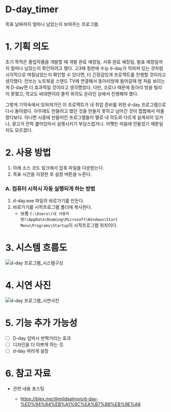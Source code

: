 # D-day_timer
목표 날짜까지 얼마나 남았는지 보여주는 프로그램.

# 1. 기획 의도

초기 목적은 졸업작품을 개발할 때 개발 완료 예정일, 서류 완료 예정일, 발표 예정일까지 얼마나 남았는지 확인하려고 했다. 고3때 칠판에 수능 d-day가 적혀져 있는 것처럼 시각적으로 며칠남았는지 확인할 수 있다면, 더 긴장감있게 프로젝트를 진행할 것이라고 생각했다. 안쓰는 노트북을 스탠드 TV에 연결해서 동아리방에 들어갈때 맨 처음 보이는게 D-day면 더 효과적일 것이라고 생각했었다. 다만, 코로나 때문에 동아리 방을 빌리지 못했고, 학교도 비대면이라 졸작 회의도 온라인 상에서 진행해야 했다. 

그렇게 기억속에서 잊혀져가던 이 프로젝트가 내 취업 준비를 위한 d-day 프로그램으로 다시 돌아왔다. 아무래도 만들려고 했던 것을 만들지 못하고 넘어간 것이 찝찝해서 떠올랐다보다. 아니면 시중에 만들어진 프로그램들이 별로 내 의도와 다르게 설계되어 있거나, 광고가 잔뜩 붙어있어서 실행시키기 부담스럽거나. 어쨋든 마음에 안들었기 때문일지도 모르겠다.

# 2. 사용 방법

1. 아래 소스 코드 링크에서 압축 파일을 다운받는다.
2. 목표 시간을 지정한 후 설정 버튼을 누른다.

### A. 컴퓨터 시작시 자동 실행되게 하는 방법

1. d-day.exe 파일의 바로가기를 만든다.
2. 바로가기를 시작프로그램 폴더에 복사한다.
	- 보통 `C:\Users\(내 사용자 명)\AppData\Roaming\Microsoft\Windows\Start Menu\Programs\Startup`이 시작프로그램 위치이다.
 
# 3. 시스템 흐름도

![d-day 프로그램_시스템구성](https://user-images.githubusercontent.com/28708846/131595624-5849f886-91b7-4e8e-9e61-d27d6f2065bb.png)

# 4. 시연 사진

![d-day 프로그램_시연사진](https://user-images.githubusercontent.com/28708846/131595657-9f56ddf6-5b5b-4cee-9db9-6afd09682946.png)

# 5. 기능 추가 가능성

- [ ] D-day 임박시 반짝거리는 효과
- [ ] 디자인을 더 이쁘게 하는 것.
- [ ] d-day 여러개 설정

# 6. 참고 자료

- 관련 내용 포스팅

  - https://blex.me/@mildsalmon/d-day-%ED%94%84%EB%A1%9C%EA%B7%B8%EB%9E%A8
